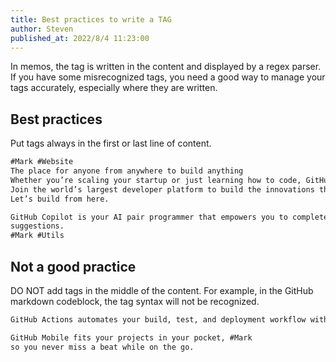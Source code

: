 ```yaml
---
title: Best practices to write a TAG
author: Steven
published_at: 2022/8/4 11:23:00
---
```


In memos, the tag is written in the content and displayed by a regex parser. If you have some misrecognized tags, you need a good way to manage your tags accurately, especially where they are written.

## Best practices

Put tags always in the first or last line of content.

```markdown
#Mark #Website
The place for anyone from anywhere to build anything
Whether you’re scaling your startup or just learning how to code, GitHub is your home.
Join the world’s largest developer platform to build the innovations that empower humanity.
Let’s build from here.
```

```markdown
GitHub Copilot is your AI pair programmer that empowers you to complete tasks 55% faster by turning natural language prompts into coding
suggestions.
#Mark #Utils
```

## Not a good practice

DO NOT add tags in the middle of the content. For example, in the GitHub markdown codeblock, the tag syntax will not be recognized.

```markdown
GitHub Actions automates your build, test, and deployment workflow with simple and secure CI/CD. #Mark
```

```markdown
GitHub Mobile fits your projects in your pocket, #Mark
so you never miss a beat while on the go.
```
